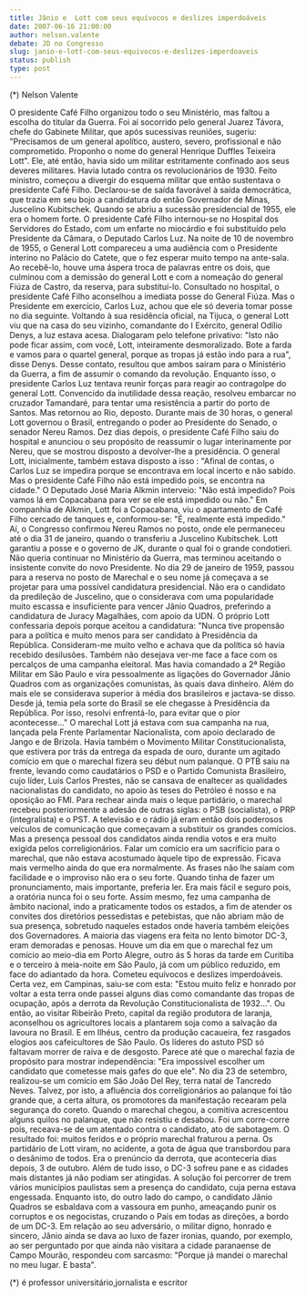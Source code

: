 ```yaml
---
title: Jânio e  Lott com seus equívocos e deslizes imperdoáveis
date: 2007-06-16 21:00:00
author: nelson.valente
debate: JD no Congresso
slug: janio-e-lott-com-seus-equivocos-e-deslizes-imperdoaveis
status: publish 
type: post
---
```


(\*) Nelson Valente  

 O presidente Café Filho organizou todo o seu Ministério, mas faltou a escolha do titular da Guerra. Foi aí socorrido pelo general Juarez Távora, chefe do Gabinete Militar, que após sucessivas reuniões, sugeriu: "Precisamos de um general apolítico, austero, severo, profissional e não comprometido. Proponho o nome do general Henrique Duffles Teixeira Lott". Ele, até então, havia sido um militar estritamente confinado aos seus deveres militares. Havia lutado contra os revolucionários de 1930. Feito ministro, começou a divergir do esquema militar que então sustentava o presidente Café Filho. Declarou-se de saída favorável à saída democrática, que trazia em seu bojo a candidatura do então Governador de Minas, Juscelino Kubitschek. Quando se abriu a sucessão presidencial de 1955, ele era o homem forte. O presidente Café Filho internou-se no Hospital dos Servidores do Estado, com um enfarte no miocárdio e foi substituído pelo Presidente da Câmara, o Deputado Carlos Luz. Na noite de 10 de novembro de 1955, o General Lott compareceu a uma audiência com o Presidente interino no Palácio do Catete, que o fez esperar muito tempo na ante-sala. Ao recebê-lo, houve uma áspera troca de palavras entre os dois, que culminou com a demissão do general Lott e com a nomeação do general Fiúza de Castro, da reserva, para substituí-lo. Consultado no hospital, o presidente Café Filho aconselhou a imediata posse do General Fiúza. Mas o Presidente em exercício, Carlos Luz, achou que ele só deveria tomar posse no dia seguinte. Voltando à sua residência oficial, na Tijuca, o general Lott viu que na casa do seu vizinho, comandante do I Exército, general Odílio Denys, a luz estava acesa. Dialogaram pelo telefone privativo: "Isto não pode ficar assim, com você, Lott, inteiramente desmoralizado. Bote a farda e vamos para o quartel general, porque as tropas já estão indo para a rua", disse Denys. Desse contato, resultou que ambos saíram para o Ministério da Guerra, a fim de assumir o comando da revolução. Enquanto isso, o presidente Carlos Luz tentava reunir forças para reagir ao contragolpe do general Lott. Convencido da inutilidade dessa reação, resolveu embarcar no cruzador Tamandaré, para tentar uma resistência a partir do porto de Santos. Mas retornou ao Rio, deposto. Durante mais de 30 horas, o general Lott governou o Brasil, entregando o poder ao Presidente do Senado, o senador Nereu Ramos. Dez dias depois, o presidente Café Filho saiu do hospital e anunciou o seu propósito de reassumir o lugar interinamente por Nereu, que se mostrou disposto a devolver-lhe a presidência. O general Lott, inicialmente, também estava disposto a isso : "Afinal de contas, o Carlos Luz se impedira porque se encontrava em local incerto e não sabido. Mas o presidente Café Filho não está impedido pois, se encontra na cidade." O Deputado José Maria Alkmin interveio: "Não está impedido? Pois vamos lá em Copacabana para ver se ele está impedido ou não." Em companhia de Alkmin, Lott foi a Copacabana, viu o apartamento de Café Filho cercado de tanques e, conformou-se: "É, realmente está impedido." Aí, o Congresso confirmou Nereu Ramos no posto, onde ele permaneceu até o dia 31 de janeiro, quando o transferiu a Juscelino Kubitschek. Lott garantiu a posse e o governo de JK, durante o qual foi o grande condotieri. Não queria continuar no Ministério da Guerra, mas terminou aceitando o insistente convite do novo Presidente. No dia 29 de janeiro de 1959, passou para a reserva no posto de Marechal e o seu nome já começava a se projetar para uma possível candidatura presidencial. Não era o candidato da predileção de Juscelino, que o considerava com uma popularidade muito escassa e insuficiente para vencer Jânio Quadros, preferindo a candidatura de Juracy Magalhães, com apoio da UDN. O próprio Lott confessaria depois porque aceitou a candidatura: "Nunca tive propensão para a política e muito menos para ser candidato à Presidência da República. Consideram-me muito velho e achava que da política só havia recebido desilusões. Também não desejava ver-me face a face com os percalços de uma campanha eleitoral. Mas havia comandado a 2ª Região Militar em São Paulo e vira pessoalmente as ligações do Governador Jânio Quadros com as organizações comunistas, às quais dava dinheiro. Além do mais ele se considerava superior à média dos brasileiros e jactava-se disso. Desde já, temia pela sorte do Brasil se ele chegasse à Presidência da República. Por isso, resolvi enfrentá-lo, para evitar que o pior acontecesse..." O marechal Lott já estava com sua campanha na rua, lançada pela Frente Parlamentar Nacionalista, com apoio declarado de Jango e de Brizola. Havia também o Movimento Militar Constitucionalista, que estivera por trás da entrega da espada de ouro, durante um agitado comício em que o marechal fizera seu début num palanque. O PTB saiu na frente, levando como caudatários o PSD e o Partido Comunista Brasileiro, cujo líder, Luís Carlos Prestes, não se cansava de enaltecer as qualidades nacionalistas do candidato, no apoio às teses do Petróleo é nosso e na oposição ao FMI. Para rechear ainda mais o leque partidário, o marechal recebeu posteriormente a adesão de outras siglas: o PSB (socialista), o PRP (integralista) e o PST. A televisão e o rádio já eram então dois poderosos veículos de comunicação que começavam a substituir os grandes comícios. Mas a presença pessoal dos candidatos ainda rendia votos e era muito exigida pelos correligionários. Falar um comício era um sacrifício para o marechal, que não estava acostumado àquele tipo de expressão. Ficava mais vermelho ainda do que era normalmente. As frases não lhe saíam com facilidade e o improviso não era o seu forte. Quando tinha de fazer um pronunciamento, mais importante, preferia ler. Era mais fácil e seguro pois, a oratória nunca foi o seu forte. Assim mesmo, fez uma campanha de âmbito nacional, indo a praticamente todos os estados, a fim de atender os convites dos diretórios pessedistas e petebistas, que não abriam mão de sua presença, sobretudo naqueles estados onde haveria também eleições dos Governadores. A maioria das viagens era feita no lento bimotor DC-3, eram demoradas e penosas. Houve um dia em que o marechal fez um comício ao meio-dia em Porto Alegre, outro ás 5 horas da tarde em Curitiba e o terceiro à meia-noite em São Paulo, já com um público reduzido, em face do adiantado da hora. Cometeu equívocos e deslizes imperdoáveis. Certa vez, em Campinas, saiu-se com esta: "Estou muito feliz e honrado por voltar a esta terra onde passei alguns dias como comandante das tropas de ocupação, após a derrota da Revolução Constitucionalista de 1932...". Ou então, ao visitar Ribeirão Preto, capital da região produtora de laranja, aconselhou os agricultores locais a plantarem soja como a salvação da lavoura no Brasil. E em Ilhéus, centro da produção cacaueira, fez rasgados elogios aos cafeicultores de São Paulo. Os líderes do astuto PSD só faltavam morrer de raiva e de desgosto. Parece até que o marechal fazia de propósito para mostrar independência: "Era impossível escolher um candidato que cometesse mais gafes do que ele". No dia 23 de setembro, realizou-se um comício em São João Del Rey, terra natal de Tancredo Neves. Talvez, por isto, a afluência dos correligionários ao palanque foi tão grande que, a certa altura, os promotores da manifestação recearam pela segurança do coreto. Quando o marechal chegou, a comitiva acrescentou alguns quilos no palanque, que não resistiu e desabou. Foi um corre-corre pois, receava-se de um atentado contra o candidato, ato de sabotagem. O resultado foi: muitos feridos e o próprio marechal fraturou a perna. Os partidário de Lott viram, no acidente, a gota de água que transbordou para o desânimo de todos. Era o prenúncio da derrota, que aconteceria dias depois, 3 de outubro. Além de tudo isso, o DC-3 sofreu pane e as cidades mais distantes já não podiam ser atingidas. A solução foi percorrer de trem vários municípios paulistas sem a presença do candidato, cuja perna estava engessada. Enquanto isto, do outro lado do campo, o candidato Jânio Quadros se esbaldava com a vassoura em punho, ameaçando punir os corruptos e os negocistas, cruzando o País em todas as direções, a bordo de um DC-3. Em relação ao seu adversário, o militar digno, honrado e sincero, Jânio ainda se dava ao luxo de fazer ironias, quando, por exemplo, ao ser perguntado por que ainda não visitara a cidade paranaense de Campo Mourão, respondeu com sarcasmo: "Porque já mandei o marechal no meu lugar. E basta".  

 (\*) é professor universitário,jornalista e escritor
